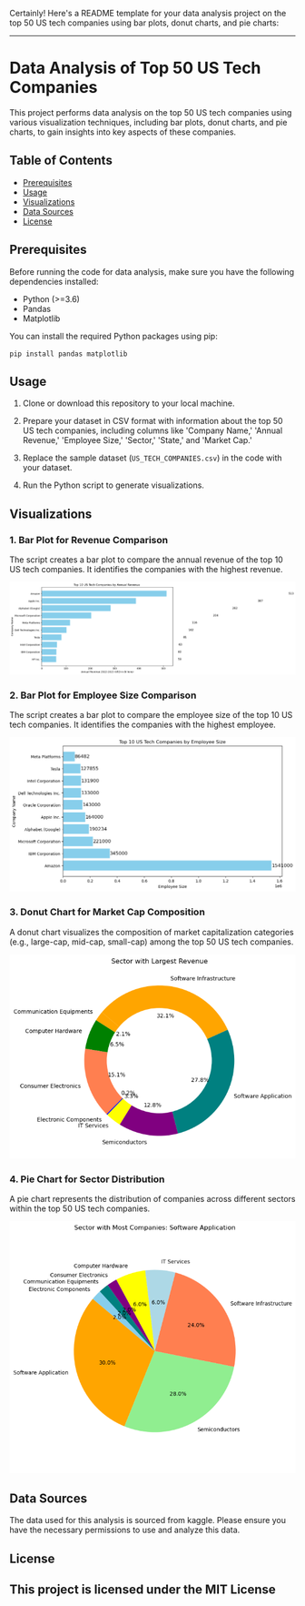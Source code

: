 Certainly! Here's a README template for your data analysis project on the top 50 US tech companies using bar plots, donut charts, and pie charts:

---

# Data Analysis of Top 50 US Tech Companies

This project performs data analysis on the top 50 US tech companies using various visualization techniques, including bar plots, donut charts, and pie charts, to gain insights into key aspects of these companies.

## Table of Contents

- [Prerequisites](#prerequisites)
- [Usage](#usage)
- [Visualizations](#visualizations)
- [Data Sources](#data-sources)
- [License](#license)

## Prerequisites

Before running the code for data analysis, make sure you have the following dependencies installed:

- Python (>=3.6)
- Pandas
- Matplotlib

You can install the required Python packages using pip:

```
pip install pandas matplotlib
```

## Usage

1. Clone or download this repository to your local machine.

2. Prepare your dataset in CSV format with information about the top 50 US tech companies, including columns like 'Company Name,' 'Annual Revenue,' 'Employee Size,' 'Sector,' 'State,' and 'Market Cap.'

3. Replace the sample dataset (`US_TECH_COMPANIES.csv`) in the code with your dataset.

4. Run the Python script to generate visualizations.

## Visualizations

### 1. Bar Plot for Revenue Comparison

The script creates a bar plot to compare the annual revenue of the top 10 US tech companies. It identifies the companies with the highest revenue.

![Bar Plot](bar_plot.png)
### 2. Bar Plot for Employee Size Comparison

The script creates a bar plot to compare the employee size of the top 10 US tech companies. It identifies the companies with the highest employee.

![Bar Plot](barplot.png)

### 3. Donut Chart for Market Cap Composition

A donut chart visualizes the composition of market capitalization categories (e.g., large-cap, mid-cap, small-cap) among the top 50 US tech companies.

![Donut Chart](donut.png)

### 4. Pie Chart for Sector Distribution

A pie chart represents the distribution of companies across different sectors within the top 50 US tech companies.

![Pie Chart](piechart.png)

## Data Sources

The data used for this analysis is sourced from kaggle. Please ensure you have the necessary permissions to use and analyze this data.

## License

This project is licensed under the MIT License 
---

